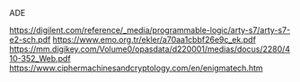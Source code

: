 ADE


https://digilent.com/reference/_media/programmable-logic/arty-s7/arty-s7-e2-sch.pdf
https://www.emo.org.tr/ekler/a70aa1cbbf26e9c_ek.pdf
https://mm.digikey.com/Volume0/opasdata/d220001/medias/docus/2280/410-352_Web.pdf
https://www.ciphermachinesandcryptology.com/en/enigmatech.htm
